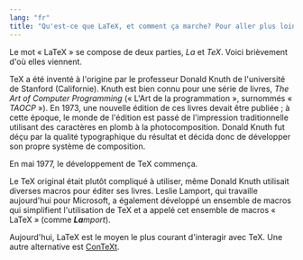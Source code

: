 ```yaml
---
lang: "fr"
title: "Qu'est-ce que LaTeX, et comment ça marche? Pour aller plus loin"
---
```


Le mot « LaTeX » se compose de deux parties, _La_ et _TeX_. Voici brièvement
d'où elles viennent.

TeX a été inventé à l'origine par le professeur Donald Knuth de l'université de
Stanford (Californie). Knuth est bien connu pour une série de livres,
_The Art of Computer Programming_ (« L'Art de la programmation », surnommés
« _TAOCP_ »). En 1973, une nouvelle édition de ces livres devait être publiée ;
à cette époque, le monde de l'édition est passé de l'impression traditionnelle
utilisant des caractères en plomb à la photocomposition. Donald Knuth fut déçu
par la qualité typographique du résultat et décida donc de développer son propre
système de composition.

En mai 1977, le développement de TeX commença.

Le TeX original était plutôt compliqué à utiliser, même Donald Knuth utilisait
diverses macros pour éditer ses livres. Leslie Lamport, qui travaille
aujourd'hui pour Microsoft, a également développé un ensemble de macros qui
simplifient l'utilisation de TeX et a appelé cet ensemble de macros « LaTeX »
(comme _**La**mport_).

Aujourd'hui, LaTeX est le moyen le plus courant d'interagir avec TeX. Une autre
alternative est [ConTeXt](https://www.contextgarden.net/).
